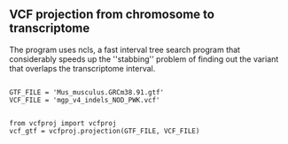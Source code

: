 ## VCF projection from chromosome to transcriptome

The program uses ncls, a fast interval tree search program 
that considerably speeds up the ''stabbing'' problem of 
finding out the variant that overlaps the transcriptome interval. 

```

GTF_FILE = 'Mus_musculus.GRCm38.91.gtf'
VCF_FILE = 'mgp_v4_indels_NOD_PWK.vcf'


from vcfproj import vcfproj
vcf_gtf = vcfproj.projection(GTF_FILE, VCF_FILE)

```
